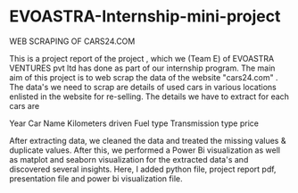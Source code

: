 # EVOASTRA-Internship-mini-project

WEB SCRAPING OF CARS24.COM

This is a project report of the project , which we (Team E) of EVOASTRA VENTURES pvt ltd has done as part of our internship program. The main aim of this project is to web scrap the data of the website "cars24.com" . The data's we need to scrap are details of used cars in various locations enlisted in the website for re-selling. The details we have to extract for each cars are

Year
Car Name
Kilometers driven
Fuel type
Transmission type
price

After extracting data, we cleaned the data and treated the missing values & duplicate values. After this, we performed a Power Bi visualization as well as matplot and seaborn visualization for the extracted data's and discovered several insights.
Here, I added python file, project report pdf, presentation file and power bi visualization file.
